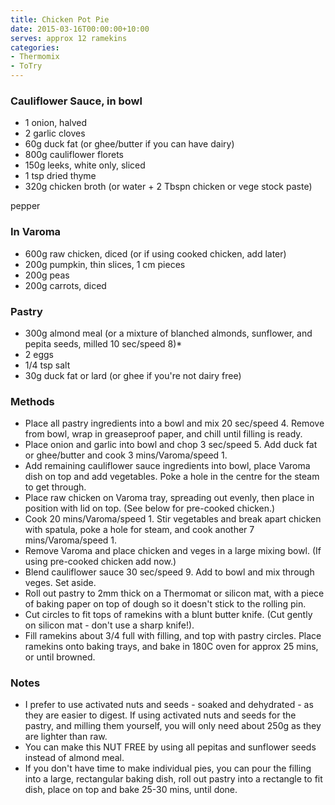 ```yaml
---
title: Chicken Pot Pie
date: 2015-03-16T00:00:00+10:00
serves: approx 12 ramekins
categories:
- Thermomix
- ToTry
---
```










### Cauliflower Sauce, in bowl

* 1 onion, halved
* 2 garlic cloves
* 60g duck fat (or ghee/butter if you can have dairy)
* 800g cauliflower florets
* 150g leeks, white only, sliced
* 1 tsp dried thyme
* 320g chicken broth (or water + 2 Tbspn chicken or vege stock paste)

pepper

### In Varoma

* 600g raw chicken, diced (or if using cooked chicken, add later)
* 200g pumpkin, thin slices, 1 cm pieces
* 200g peas
* 200g carrots, diced

### Pastry

* 300g almond meal (or a mixture of blanched almonds, sunflower, and pepita seeds, milled 10 sec/speed 8)*
* 2 eggs
* 1/4 tsp salt
* 30g duck fat or lard (or ghee if you're not dairy free)

### Methods

* Place all pastry ingredients into a bowl and mix 20 sec/speed 4. Remove from bowl, wrap in greaseproof paper, and chill until filling is ready.
* Place onion and garlic into bowl and chop 3 sec/speed 5. Add duck fat or ghee/butter and cook 3 mins/Varoma/speed 1.
* Add remaining cauliflower sauce ingredients into bowl, place Varoma dish on top and add vegetables. Poke a hole in the centre for the steam to get through.
* Place raw chicken on Varoma tray, spreading out evenly, then place in position with lid on top. (See below for pre-cooked chicken.)
* Cook 20 mins/Varoma/speed 1. Stir vegetables and break apart chicken with spatula, poke a hole for steam, and cook another 7 mins/Varoma/speed 1.
* Remove Varoma and place chicken and veges in a large mixing bowl. (If using pre-cooked chicken add now.)
* Blend cauliflower sauce 30 sec/speed 9. Add to bowl and mix through veges. Set aside.
* Roll out pastry to 2mm thick on a Thermomat or silicon mat, with a piece of baking paper on top of dough so it doesn't stick to the rolling pin.
* Cut circles to fit tops of ramekins with a blunt butter knife. (Cut gently on silicon mat - don't use a sharp knife!).
* Fill ramekins about 3/4 full with filling, and top with pastry circles. Place ramekins onto baking trays, and bake in 180C oven for approx 25 mins, or until browned.

### Notes

* I prefer to use activated nuts and seeds - soaked and dehydrated - as they are easier to digest. If using activated nuts and seeds for the pastry, and milling them yourself, you will only need about 250g as they are lighter than raw.
* You can make this NUT FREE by using all pepitas and sunflower seeds instead of almond meal.
* If you don't have time to make individual pies, you can pour the filling into a large, rectangular baking dish, roll out pastry into a rectangle to fit dish, place on top and bake 25-30 mins, until done.

